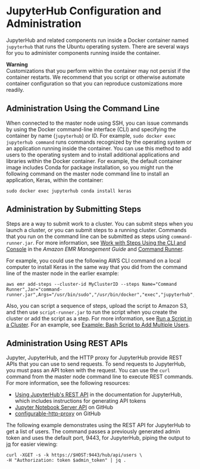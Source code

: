 # JupyterHub Configuration and Administration<a name="emr-jupyterhub-administer"></a>

JupyterHub and related components run inside a Docker container named `jupyterhub` that runs the Ubuntu operating system\. There are several ways for you to administer components running inside the container\.

**Warning**  
Customizations that you perform within the container may not persist if the container restarts\. We recommend that you script or otherwise automate container configuration so that you can reproduce customizations more readily\.

## Administration Using the Command Line<a name="emr-jupyterhub-administer-cli"></a>

When connected to the master node using SSH, you can issue commands by using the Docker command\-line interface \(CLI\) and specifying the container by name \(`jupyterhub`\) or ID\. For example, `sudo docker exec jupyterhub command` runs commands recognized by the operating system or an application running inside the container\. You can use this method to add users to the operating system and to install additional applications and libraries within the Docker container\. For example, the default container image includes Conda for package installation, so you might run the following command on the master node command line to install an application, Keras, within the container:

```
sudo docker exec jupyterhub conda install keras
```

## Administration by Submitting Steps<a name="emr-jupyterhub-administer-steps"></a>

Steps are a way to submit work to a cluster\. You can submit steps when you launch a cluster, or you can submit steps to a running cluster\. Commands that you run on the command line can be submitted as steps using `command-runner.jar`\. For more information, see [Work with Steps Using the CLI and Console](https://docs.aws.amazon.com/emr/latest/ManagementGuide/emr-work-with-steps.html) in the *Amazon EMR Management Guide* and [Command Runner](emr-commandrunner.md)\.

For example, you could use the following AWS CLI command on a local computer to install Keras in the same way that you did from the command line of the master node in the earlier example:

```
aws emr add-steps --cluster-id MyClusterID --steps Name="Command Runner",Jar="command-runner.jar",Args="/usr/bin/sudo","/usr/bin/docker","exec","jupyterhub","conda","install","keras"
```

Also, you can script a sequence of steps, upload the script to Amazon S3, and then use `script-runner.jar` to run the script when you create the cluster or add the script as a step\. For more information, see [Run a Script in a Cluster](emr-hadoop-script.md)\. For an example, see [Example: Bash Script to Add Multiple Users](emr-jupyterhub-pam-users.md#emr-jupyterhub-script-multuser)\.

## Administration Using REST APIs<a name="emr-jupyterhub-administer-rest"></a>

Jupyter, JupyterHub, and the HTTP proxy for JupyterHub provide REST APIs that you can use to send requests\. To send requests to JupyterHub, you must pass an API token with the request\. You can use the `curl` command from the master node command line to execute REST commands\. For more information, see the following resources:
+ [Using JupyterHub's REST API](http://jupyterhub.readthedocs.io/en/latest/reference/rest.html) in the documentation for JupyterHub, which includes instructions for generating API tokens
+ [Jupyter Notebook Server API](https://github.com/jupyter/jupyter/wiki/Jupyter-Notebook-Server-API) on GitHub
+ [configurable\-http\-proxy](https://github.com/jupyterhub/configurable-http-proxy) on GitHub

The following example demonstrates using the REST API for JupyterHub to get a list of users\. The command passes a previously generated admin token and uses the default port, 9443, for JupyterHub, piping the output to [jq](https://stedolan.github.io/jq/) for easier viewing:

```
curl -XGET -s -k https://$HOST:9443/hub/api/users \
-H "Authorization: token $admin_token" | jq .
```